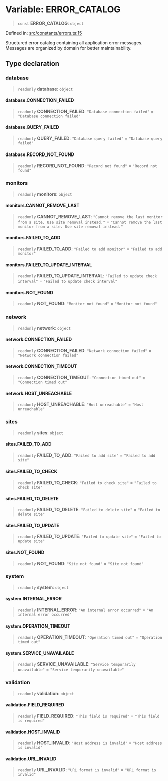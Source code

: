 # Variable: ERROR\_CATALOG

> `const` **ERROR\_CATALOG**: `object`

Defined in: [src/constants/errors.ts:15](https://github.com/Nick2bad4u/Uptime-Watcher/blob/main/src/constants/errors.ts#L15)

Structured error catalog containing all application error messages. Messages
are organized by domain for better maintainability.

## Type declaration

### database

> `readonly` **database**: `object`

#### database.CONNECTION\_FAILED

> `readonly` **CONNECTION\_FAILED**: `"Database connection failed"` = `"Database connection failed"`

#### database.QUERY\_FAILED

> `readonly` **QUERY\_FAILED**: `"Database query failed"` = `"Database query failed"`

#### database.RECORD\_NOT\_FOUND

> `readonly` **RECORD\_NOT\_FOUND**: `"Record not found"` = `"Record not found"`

### monitors

> `readonly` **monitors**: `object`

#### monitors.CANNOT\_REMOVE\_LAST

> `readonly` **CANNOT\_REMOVE\_LAST**: `"Cannot remove the last monitor from a site. Use site removal instead."` = `"Cannot remove the last monitor from a site. Use site removal instead."`

#### monitors.FAILED\_TO\_ADD

> `readonly` **FAILED\_TO\_ADD**: `"Failed to add monitor"` = `"Failed to add monitor"`

#### monitors.FAILED\_TO\_UPDATE\_INTERVAL

> `readonly` **FAILED\_TO\_UPDATE\_INTERVAL**: `"Failed to update check interval"` = `"Failed to update check interval"`

#### monitors.NOT\_FOUND

> `readonly` **NOT\_FOUND**: `"Monitor not found"` = `"Monitor not found"`

### network

> `readonly` **network**: `object`

#### network.CONNECTION\_FAILED

> `readonly` **CONNECTION\_FAILED**: `"Network connection failed"` = `"Network connection failed"`

#### network.CONNECTION\_TIMEOUT

> `readonly` **CONNECTION\_TIMEOUT**: `"Connection timed out"` = `"Connection timed out"`

#### network.HOST\_UNREACHABLE

> `readonly` **HOST\_UNREACHABLE**: `"Host unreachable"` = `"Host unreachable"`

### sites

> `readonly` **sites**: `object`

#### sites.FAILED\_TO\_ADD

> `readonly` **FAILED\_TO\_ADD**: `"Failed to add site"` = `"Failed to add site"`

#### sites.FAILED\_TO\_CHECK

> `readonly` **FAILED\_TO\_CHECK**: `"Failed to check site"` = `"Failed to check site"`

#### sites.FAILED\_TO\_DELETE

> `readonly` **FAILED\_TO\_DELETE**: `"Failed to delete site"` = `"Failed to delete site"`

#### sites.FAILED\_TO\_UPDATE

> `readonly` **FAILED\_TO\_UPDATE**: `"Failed to update site"` = `"Failed to update site"`

#### sites.NOT\_FOUND

> `readonly` **NOT\_FOUND**: `"Site not found"` = `"Site not found"`

### system

> `readonly` **system**: `object`

#### system.INTERNAL\_ERROR

> `readonly` **INTERNAL\_ERROR**: `"An internal error occurred"` = `"An internal error occurred"`

#### system.OPERATION\_TIMEOUT

> `readonly` **OPERATION\_TIMEOUT**: `"Operation timed out"` = `"Operation timed out"`

#### system.SERVICE\_UNAVAILABLE

> `readonly` **SERVICE\_UNAVAILABLE**: `"Service temporarily unavailable"` = `"Service temporarily unavailable"`

### validation

> `readonly` **validation**: `object`

#### validation.FIELD\_REQUIRED

> `readonly` **FIELD\_REQUIRED**: `"This field is required"` = `"This field is required"`

#### validation.HOST\_INVALID

> `readonly` **HOST\_INVALID**: `"Host address is invalid"` = `"Host address is invalid"`

#### validation.URL\_INVALID

> `readonly` **URL\_INVALID**: `"URL format is invalid"` = `"URL format is invalid"`
